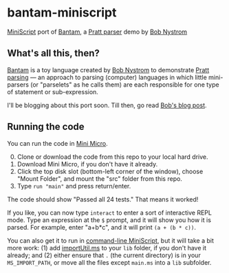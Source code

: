 # bantam-miniscript
[MiniScript](https://miniscript.org) port of [Bantam](https://github.com/munificent/bantam), a [Pratt parser](https://journal.stuffwithstuff.com/2011/03/19/pratt-parsers-expression-parsing-made-easy/) demo by [Bob Nystrom](https://journal.stuffwithstuff.com)

## What's all this, then?

[Bantam](https://github.com/munificent/bantam) is a toy language created by [Bob Nystrom](https://journal.stuffwithstuff.com) to demonstrate [Pratt parsing](https://journal.stuffwithstuff.com/2011/03/19/pratt-parsers-expression-parsing-made-easy/) — an approach to parsing (computer) languages in which little mini-parsers (or "parselets" as he calls them) are each responsible for one type of statement or sub-expression.

I'll be blogging about this port soon.  Till then, go read [Bob's blog post](https://journal.stuffwithstuff.com/2011/03/19/pratt-parsers-expression-parsing-made-easy/).

## Running the code

You can run the code in [Mini Micro](https://miniscript.org/).  

0. Clone or download the code from this repo to your local hard drive.
1. Download Mini Micro, if you don't have it already.
2. Click the top disk slot (bottom-left corner of the window), choose "Mount Folder", and mount the "src" folder from this repo.
3. Type `run "main"` and press return/enter.

The code should show "Passed all 24 tests."  That means it worked!

If you like, you can now type `interact` to enter a sort of interactive REPL mode.  Type an expression at the `$` prompt, and it will show you how it is parsed.  For example, enter "a+b*c", and it will print `(a + (b * c))`. 

You can also get it to run in [command-line MiniScript](https://miniscript.org/cmdline/), but it will take a bit more work: (1) add [importUtil.ms](https://github.com/JoeStrout/minimicro-sysdisk/blob/master/sys/lib/importUtil.ms) to your `lib` folder, if you don't have it already; and (2) either ensure that `.` (the current directory) is in your `MS_IMPORT_PATH`, or move all the files except `main.ms` into a `lib` subfolder.
